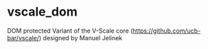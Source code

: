 # vscale_dom
DOM protected Variant of the V-Scale core (https://github.com/ucb-bar/vscale/) designed by Manuel Jelinek
